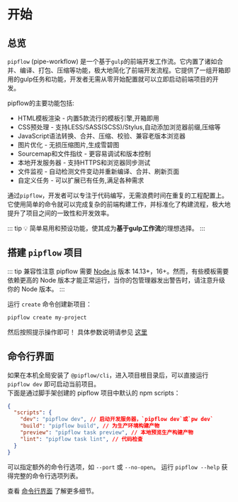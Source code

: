 # 开始

## 总览


`pipflow` (pipe-workflow) 是一个基于`gulp`的前端开发工作流。它内置了诸如合并、编译、打包、压缩等功能，极大地简化了前端开发流程。它提供了一组开箱即用的gulp任务和功能，开发者无需从零开始配置就可以立即启动前端项目的开发。

pipflow的主要功能包括:

- HTML模板渲染 - 内置5款流行的模板引擎,开箱即用
- CSS预处理 - 支持LESS/SASS(SCSS)/Stylus,自动添加浏览器前缀,压缩等
- JavaScript语法转换、合并、压缩、校验、兼容老版本浏览器
- 图片优化 - 无损压缩图片,生成雪碧图
- Sourcemap和文件指纹 - 更容易调试和版本控制
- 本地开发服务器 - 支持HTTPS和浏览器同步测试
- 文件监视 - 自动检测文件变动并重新编译、合并、刷新页面
- 自定义任务 - 可以扩展已有任务,满足各种需求

通过`pipflow`，开发者可以专注于代码编写，无需浪费时间在重复的工程配置上。它使用简单的命令就可以完成复杂的前端构建工作，并标准化了构建流程，极大地提升了项目之间的一致性和开发效率。


::: tip 💡
简单易用和预设功能，使其成为**基于gulp工作流**的理想选择。
:::


## 搭建 `pipflow` 项目

::: tip 兼容性注意
pipflow 需要 [Node.js](https://nodejs.org/en/) 版本 14.13+，16+。然而，有些模板需要依赖更高的 Node 版本才能正常运行，当你的包管理器发出警告时，请注意升级你的 Node 版本。
:::

运行 `create` 命令创建新项目：
```bash
pipflow create my-project
```

然后按照提示操作即可！ 具体参数说明请参见 [这里](./cli.md#cli-create)


## 命令行界面

如果在本机全局安装了 `@pipflow/cli`，进入项目根目录后，可以直接运行 `pipflow dev` 即可启动当前项目。  
下面是通过脚手架创建的 pipflow 项目中默认的 npm scripts：

```json
{
  "scripts": {
    "dev": "pipflow dev", // 启动开发服务器，`pipflow dev`或`pw dev`
    "build": "pipflow build", // 为生产环境构建产物
    "preview": "pipflow task preview", // 本地预览生产构建产物
    "lint": "pipflow task lint", // 代码检查
  }
}
```

可以指定额外的命令行选项，如 `--port` 或 `--no-open`。 运行 `pipflow --help` 获得完整的命令行选项列表。

查看 [命令行界面](./cli.md) 了解更多细节。
